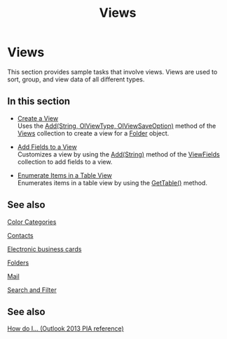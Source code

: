 ﻿---
title: Views
TOCTitle: Views
ms:assetid: d419ed4f-8a38-4872-a008-fe2fa27bf4f9
ms:mtpsurl: https://msdn.microsoft.com/en-us/library/Ff424479(v=office.15)
ms:contentKeyID: 55119931
ms.date: 07/24/2014
mtps_version: v=office.15
---


# Views

This section provides sample tasks that involve views. Views are used to sort, group, and view data of all different types.

## In this section

  - [Create a View](how-to-create-a-view.md)  
    Uses the [Add(String, OlViewType, OlViewSaveOption)](https://msdn.microsoft.com/en-us/library/bb643986\(v=office.15\)) method of the [Views](https://msdn.microsoft.com/en-us/library/bb644226\(v=office.15\)) collection to create a view for a [Folder](https://msdn.microsoft.com/en-us/library/bb645774\(v=office.15\)) object.

  - [Add Fields to a View](how-to-add-fields-to-a-view.md)  
    Customizes a view by using the [Add(String)](https://msdn.microsoft.com/en-us/library/bb646040\(v=office.15\)) method of the [ViewFields](https://msdn.microsoft.com/en-us/library/bb645950\(v=office.15\)) collection to add fields to a view.

  - [Enumerate Items in a Table View](how-to-enumerate-items-in-a-table-view.md)  
    Enumerates items in a table view by using the [GetTable()](https://msdn.microsoft.com/en-us/library/ff184699\(v=office.15\)) method.

## See also

[Color Categories](color-categories.md)

[Contacts](contacts.md)

[Electronic business cards](electronic-business-cards.md)

[Folders](folders.md)

[Mail](mail.md)

[Search and Filter](search-and-filter.md)

## See also



[How do I... (Outlook 2013 PIA reference)](how-do-i-outlook-2013-pia-reference.md)

